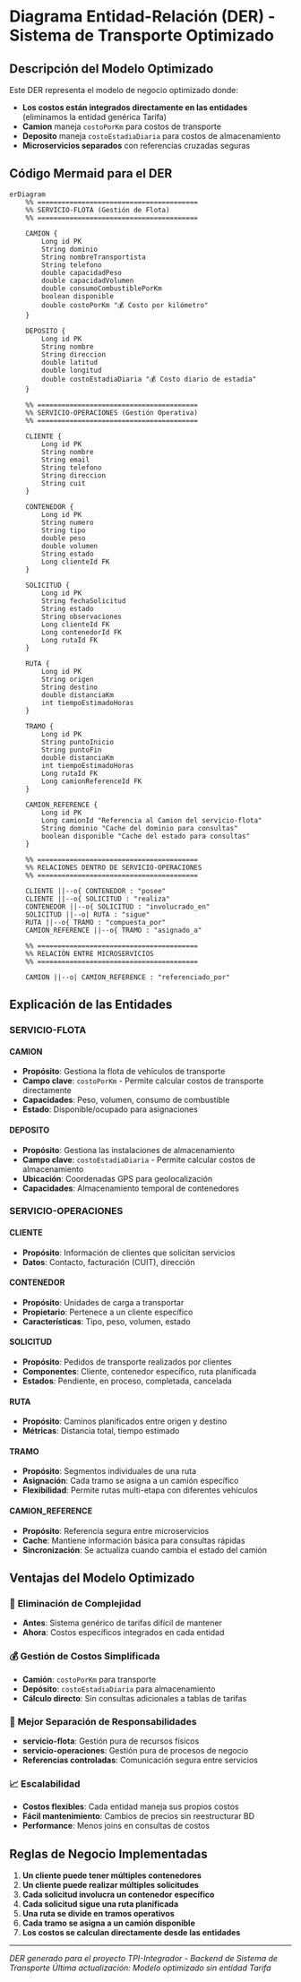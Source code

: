 # Diagrama Entidad-Relación (DER) - Sistema de Transporte Optimizado

## Descripción del Modelo Optimizado

Este DER representa el modelo de negocio optimizado donde:
- **Los costos están integrados directamente en las entidades** (eliminamos la entidad genérica Tarifa)
- **Camion** maneja `costoPorKm` para costos de transporte
- **Deposito** maneja `costoEstadiaDiaria` para costos de almacenamiento
- **Microservicios separados** con referencias cruzadas seguras

## Código Mermaid para el DER

```mermaid
erDiagram
    %% ========================================
    %% SERVICIO-FLOTA (Gestión de Flota)
    %% ========================================
    
    CAMION {
        Long id PK
        String dominio
        String nombreTransportista
        String telefono
        double capacidadPeso
        double capacidadVolumen
        double consumoCombustiblePorKm
        boolean disponible
        double costoPorKm "💰 Costo por kilómetro"
    }
    
    DEPOSITO {
        Long id PK
        String nombre
        String direccion
        double latitud
        double longitud
        double costoEstadiaDiaria "💰 Costo diario de estadía"
    }
    
    %% ========================================
    %% SERVICIO-OPERACIONES (Gestión Operativa)
    %% ========================================
    
    CLIENTE {
        Long id PK
        String nombre
        String email
        String telefono
        String direccion
        String cuit
    }
    
    CONTENEDOR {
        Long id PK
        String numero
        String tipo
        double peso
        double volumen
        String estado
        Long clienteId FK
    }
    
    SOLICITUD {
        Long id PK
        String fechaSolicitud
        String estado
        String observaciones
        Long clienteId FK
        Long contenedorId FK
        Long rutaId FK
    }
    
    RUTA {
        Long id PK
        String origen
        String destino
        double distanciaKm
        int tiempoEstimadoHoras
    }
    
    TRAMO {
        Long id PK
        String puntoInicio
        String puntoFin
        double distanciaKm
        int tiempoEstimadoHoras
        Long rutaId FK
        Long camionReferenceId FK
    }
    
    CAMION_REFERENCE {
        Long id PK
        Long camionId "Referencia al Camion del servicio-flota"
        String dominio "Cache del dominio para consultas"
        boolean disponible "Cache del estado para consultas"
    }
    
    %% ========================================
    %% RELACIONES DENTRO DE SERVICIO-OPERACIONES
    %% ========================================
    
    CLIENTE ||--o{ CONTENEDOR : "posee"
    CLIENTE ||--o{ SOLICITUD : "realiza"
    CONTENEDOR ||--o{ SOLICITUD : "involucrado_en"
    SOLICITUD ||--o| RUTA : "sigue"
    RUTA ||--o{ TRAMO : "compuesta_por"
    CAMION_REFERENCE ||--o{ TRAMO : "asignado_a"
    
    %% ========================================
    %% RELACIÓN ENTRE MICROSERVICIOS
    %% ========================================
    
    CAMION ||--o| CAMION_REFERENCE : "referenciado_por"
```

## Explicación de las Entidades

### SERVICIO-FLOTA

#### CAMION
- **Propósito**: Gestiona la flota de vehículos de transporte
- **Campo clave**: `costoPorKm` - Permite calcular costos de transporte directamente
- **Capacidades**: Peso, volumen, consumo de combustible
- **Estado**: Disponible/ocupado para asignaciones

#### DEPOSITO  
- **Propósito**: Gestiona las instalaciones de almacenamiento
- **Campo clave**: `costoEstadiaDiaria` - Permite calcular costos de almacenamiento
- **Ubicación**: Coordenadas GPS para geolocalización
- **Capacidades**: Almacenamiento temporal de contenedores

### SERVICIO-OPERACIONES

#### CLIENTE
- **Propósito**: Información de clientes que solicitan servicios
- **Datos**: Contacto, facturación (CUIT), dirección

#### CONTENEDOR
- **Propósito**: Unidades de carga a transportar
- **Propietario**: Pertenece a un cliente específico
- **Características**: Tipo, peso, volumen, estado

#### SOLICITUD
- **Propósito**: Pedidos de transporte realizados por clientes
- **Componentes**: Cliente, contenedor específico, ruta planificada
- **Estados**: Pendiente, en proceso, completada, cancelada

#### RUTA
- **Propósito**: Caminos planificados entre origen y destino
- **Métricas**: Distancia total, tiempo estimado

#### TRAMO
- **Propósito**: Segmentos individuales de una ruta
- **Asignación**: Cada tramo se asigna a un camión específico
- **Flexibilidad**: Permite rutas multi-etapa con diferentes vehículos

#### CAMION_REFERENCE
- **Propósito**: Referencia segura entre microservicios
- **Cache**: Mantiene información básica para consultas rápidas
- **Sincronización**: Se actualiza cuando cambia el estado del camión

## Ventajas del Modelo Optimizado

### 🎯 **Eliminación de Complejidad**
- **Antes**: Sistema genérico de tarifas difícil de mantener
- **Ahora**: Costos específicos integrados en cada entidad

### 💰 **Gestión de Costos Simplificada**
- **Camión**: `costoPorKm` para transporte
- **Depósito**: `costoEstadiaDiaria` para almacenamiento
- **Cálculo directo**: Sin consultas adicionales a tablas de tarifas

### 🔄 **Mejor Separación de Responsabilidades**
- **servicio-flota**: Gestión pura de recursos físicos
- **servicio-operaciones**: Gestión pura de procesos de negocio
- **Referencias controladas**: Comunicación segura entre servicios

### 📈 **Escalabilidad**
- **Costos flexibles**: Cada entidad maneja sus propios costos
- **Fácil mantenimiento**: Cambios de precios sin reestructurar BD
- **Performance**: Menos joins en consultas de costos

## Reglas de Negocio Implementadas

1. **Un cliente puede tener múltiples contenedores**
2. **Un cliente puede realizar múltiples solicitudes**
3. **Cada solicitud involucra un contenedor específico**
4. **Cada solicitud sigue una ruta planificada**
5. **Una ruta se divide en tramos operativos**
6. **Cada tramo se asigna a un camión disponible**
7. **Los costos se calculan directamente desde las entidades**

---

*DER generado para el proyecto TPI-Integrador - Backend de Sistema de Transporte*
*Última actualización: Modelo optimizado sin entidad Tarifa*